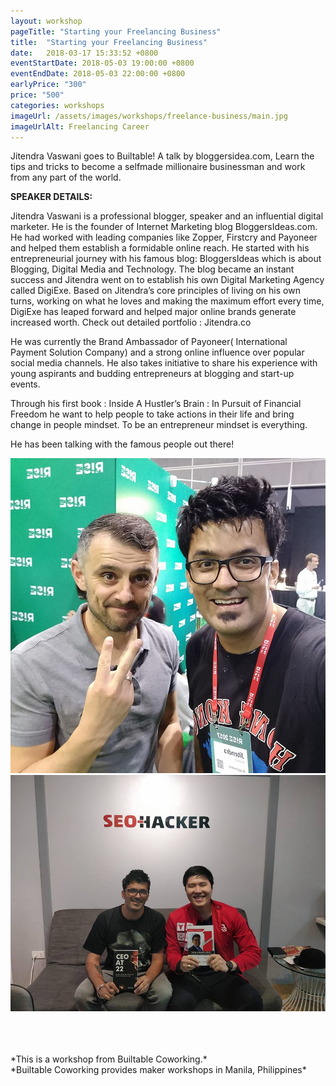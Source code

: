 ```yaml
---
layout: workshop
pageTitle: "Starting your Freelancing Business"
title:  "Starting your Freelancing Business"
date:   2018-03-17 15:33:52 +0800
eventStartDate: 2018-05-03 19:00:00 +0800
eventEndDate: 2018-05-03 22:00:00 +0800
earlyPrice: "300"
price: "500"
categories: workshops
imageUrl: /assets/images/workshops/freelance-business/main.jpg
imageUrlAlt: Freelancing Career
---
```



Jitendra Vaswani goes to Builtable! A talk by bloggersidea.com, Learn the tips and tricks to become a selfmade millionaire businessman and work from any part of the world.

**SPEAKER DETAILS:**

Jitendra Vaswani is a professional blogger, speaker and an influential digital marketer. He is the founder of Internet Marketing blog BloggersIdeas.com. He had worked with leading companies like Zopper, Firstcry and Payoneer and helped them establish a formidable online reach. He started with his entrepreneurial journey with his famous blog: BloggersIdeas which is about Blogging, Digital Media and Technology. The blog became an instant success and Jitendra went on to establish his own Digital Marketing Agency called DigiExe. Based on Jitendra’s core principles of living on his own turns, working on what he loves and making the maximum effort every time, DigiExe has leaped forward and helped major online brands generate increased worth. Check out detailed portfolio : Jitendra.co

He was currently the Brand Ambassador of Payoneer( International Payment Solution Company) and a strong online influence over popular social media channels. He also takes initiative to share his experience with young aspirants and budding entrepreneurs at blogging and start-up events.

Through his first book : Inside A Hustler’s Brain : In Pursuit of Financial Freedom he want to help people to take actions in their life and bring change in people mindset. To be an entrepreneur mindset is everything.

He has been talking with the famous people out there!


![gary vaynerchuk](/assets/images/workshops/freelance-business/garyv.jpg "gary vaynerchuk")
![Sean si](/assets/images/workshops/freelance-business/seansi.jpg "Sean si")



<br>
<br>
<br>
*This is a  workshop from Builtable Coworking.*
<br>
*Builtable Coworking provides maker workshops in Manila, Philippines* 